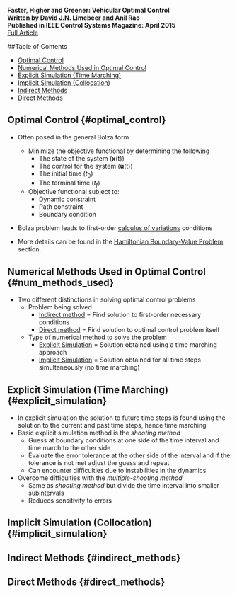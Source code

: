 __Faster, Higher and Greener: Vehicular Optimal Control__  
__Written by David J.N. Limebeer and Anil Rao__  
__Published in IEEE Control Systems Magazine: April 2015__  
<a href="http://vdol.mae.ufl.edu/JournalPublications/IEEE-CSM-14-0038.pdf" target="_blank">Full
Article</a>

##Table of Contents

- [Optimal Control](#optimal_control)
- [Numerical Methods Used in Optimal Control](#num_methods_used)
- [Explicit Simulation (Time Marching)](#explicit_simulation)
- [Implicit Simulation (Collocation)](#implicit_simulation)
- [Indirect Methods](#indirect_methods)
- [Direct Methods](#direct_methods)

## Optimal Control {#optimal_control}

- Often posed in the general Bolza form
    - Minimize the objective functional by determining the following
        - The state of the system (__x__(t))
        - The control for the system (__u__(t))
        - The initial time ($t_{0}$)
        - The terminal time ($t_{f}$)
    - Objective functional subject to:
        - Dynamic constraint
        - Path constraint
        - Boundary condition

- Bolza problem leads to first-order [calculus of
  variations](../grad_general_notes.html#calc_of_variations) conditions
- More details can be found in the [Hamiltonian Boundary-Value Problem](../grad_general_notes.html#hamiltonian_bv_p) section.

## Numerical Methods Used in Optimal Control {#num_methods_used}

- Two different distinctions in solving optimal control problems
    - Problem being solved
        - [Indirect method](#indirect_methods) = Find solution to first-order
          necessary conditions
        - [Direct method](#direct_methods) = Find solution to optimal control
          problem itself
    - Type of numerical method to solve the problem
        - [Explicit Simulation](#explicit_simulation) = Solution obtained using
          a time marching approach
        - [Implicit Simulation](#implicit_simulation) = Solution obtained for
          all time steps simultaneously (no time marching)

## Explicit Simulation (Time Marching) {#explicit_simulation}

- In explicit simulation the solution to future time steps is found using the
  solution to the current and past time steps, hence time marching
- Basic explicit simulation method is the _shooting method_
    - Guess at boundary conditions at one side of the time interval and time
      march to the other side
    - Evaluate the error tolerance at the other side of the interval and if the
      tolerance is not met adjust the guess and repeat
    - Can encounter difficulties due to instabilities in the dynamics
- Overcome difficulties with the _multiple-shooting method_
    - Same as _shooting method_ but divide the time interval into smaller
      subintervals
    - Reduces sensitivity to errors

## Implicit Simulation (Collocation) {#implicit_simulation}

## Indirect Methods {#indirect_methods}

## Direct Methods {#direct_methods}
